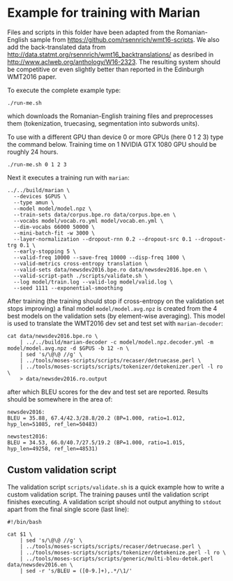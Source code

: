 # Example for training with Marian

Files and scripts in this folder have been adapted from the Romanian-English
sample from https://github.com/rsennrich/wmt16-scripts. We also add the
back-translated data from
http://data.statmt.org/rsennrich/wmt16_backtranslations/ as desribed in
http://www.aclweb.org/anthology/W16-2323. The resulting system should be
competitive or even slightly better than reported in the Edinburgh WMT2016
paper.

To execute the complete example type:

```
./run-me.sh
```

which downloads the Romanian-English training files and preprocesses them (tokenization,
truecasing, segmentation into subwords units).

To use with a different GPU than device 0 or more GPUs (here 0 1 2 3) type the command below.
Training time on 1 NVIDIA GTX 1080 GPU should be roughly 24 hours.

```
./run-me.sh 0 1 2 3
```

Next it executes a training run with `marian`:

```
../../build/marian \
  --devices $GPUS \
  --type amun \
  --model model/model.npz \
  --train-sets data/corpus.bpe.ro data/corpus.bpe.en \
  --vocabs model/vocab.ro.yml model/vocab.en.yml \
  --dim-vocabs 66000 50000 \
  --mini-batch-fit -w 3000 \
  --layer-normalization --dropout-rnn 0.2 --dropout-src 0.1 --dropout-trg 0.1 \
  --early-stopping 5 \
  --valid-freq 10000 --save-freq 10000 --disp-freq 1000 \
  --valid-metrics cross-entropy translation \
  --valid-sets data/newsdev2016.bpe.ro data/newsdev2016.bpe.en \
  --valid-script-path ./scripts/validate.sh \
  --log model/train.log --valid-log model/valid.log \
  --seed 1111 --exponential-smoothing
```

After training (the training should stop if cross-entropy on the validation set
stops improving) a final model `model/model.avg.npz` is created from the 4 best
models on the validation sets (by element-wise averaging). This model is used
to translate the WMT2016 dev set and test set with `marian-decoder`:

```
cat data/newsdev2016.bpe.ro \
    | ../../build/marian-decoder -c model/model.npz.decoder.yml -m model/model.avg.npz -d $GPUS -b 12 -n \
    | sed 's/\@\@ //g' \
    | ../tools/moses-scripts/scripts/recaser/detruecase.perl \
    | ../tools/moses-scripts/scripts/tokenizer/detokenizer.perl -l ro \
    > data/newsdev2016.ro.output
```
after which BLEU scores for the dev and test set are reported. Results should
be somewhere in the area of:

```
newsdev2016:
BLEU = 35.88, 67.4/42.3/28.8/20.2 (BP=1.000, ratio=1.012, hyp_len=51085, ref_len=50483)

newstest2016:
BLEU = 34.53, 66.0/40.7/27.5/19.2 (BP=1.000, ratio=1.015, hyp_len=49258, ref_len=48531)
```

## Custom validation script

The validation script `scripts/validate.sh` is a quick example how to write a
custom validation script. The training pauses until the validation script
finishes executing. A validation script should not output anything to `stdout`
apart from the final single score (last line):

```
#!/bin/bash

cat $1 \
    | sed 's/\@\@ //g' \
    | ../tools/moses-scripts/scripts/recaser/detruecase.perl \
    | ../tools/moses-scripts/scripts/tokenizer/detokenize.perl -l ro \
    | ../tools/moses-scripts/scripts/generic/multi-bleu-detok.perl data/newsdev2016.en \
    | sed -r 's/BLEU = ([0-9.]+),.*/\1/'
```
